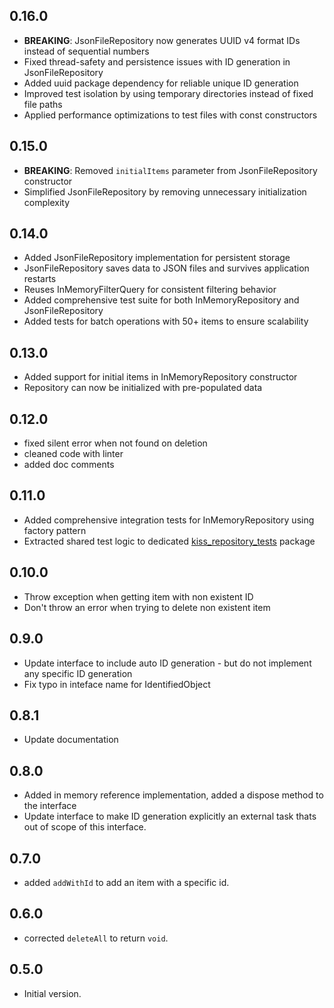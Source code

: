 ## 0.16.0

- **BREAKING**: JsonFileRepository now generates UUID v4 format IDs instead of sequential numbers
- Fixed thread-safety and persistence issues with ID generation in JsonFileRepository
- Added uuid package dependency for reliable unique ID generation
- Improved test isolation by using temporary directories instead of fixed file paths
- Applied performance optimizations to test files with const constructors

## 0.15.0

- **BREAKING**: Removed `initialItems` parameter from JsonFileRepository constructor
- Simplified JsonFileRepository by removing unnecessary initialization complexity

## 0.14.0

- Added JsonFileRepository implementation for persistent storage
- JsonFileRepository saves data to JSON files and survives application restarts
- Reuses InMemoryFilterQuery for consistent filtering behavior
- Added comprehensive test suite for both InMemoryRepository and JsonFileRepository
- Added tests for batch operations with 50+ items to ensure scalability

## 0.13.0

- Added support for initial items in InMemoryRepository constructor
- Repository can now be initialized with pre-populated data

## 0.12.0

- fixed silent error when not found on deletion
- cleaned code with linter
- added doc comments

## 0.11.0

- Added comprehensive integration tests for InMemoryRepository using factory pattern
- Extracted shared test logic to dedicated [kiss_repository_tests](https://github.com/WAMF/kiss_repository_tests) package

## 0.10.0

- Throw exception when getting item with non existent ID
- Don't throw an error when trying to delete non existent item

## 0.9.0

- Update interface to include auto ID generation - but do not implement any specific ID generation
- Fix typo in inteface name for IdentifiedObject

## 0.8.1

- Update documentation

## 0.8.0

- Added in memory reference implementation, added a dispose method to the interface
- Update interface to make ID generation explicitly an external task thats out of scope of this interface.

## 0.7.0

- added `addWithId` to add an item with a specific id.

## 0.6.0

- corrected `deleteAll` to return `void`.

## 0.5.0

- Initial version.

